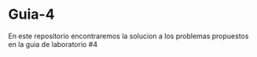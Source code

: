 # Guia-4
En este repositorio encontraremos la solucion a los problemas propuestos en la guia de laboratorio #4
